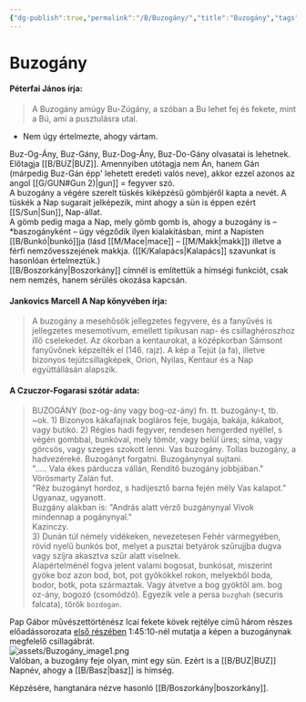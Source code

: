 ```yaml
---
{"dg-publish":true,"permalink":"/B/Buzogány/","title":"Buzogány","tags":["dg_uploaded"],"created":"2023-10-13T05:36","updated":"2023-11-08T03:36"}
---
```



# Buzogány

#### Péterfai János írja:  

> A Buzogány amúgy Bu-Zúgány, a szóban a Bu lehet fej és fekete, mint a Bú, ami a pusztulásra utal.  
- Nem úgy értelmezte, ahogy vártam.

Buz-Og-Ány, Buz-Gány, Buz-Dog-Ány, Buz-Do-Gány olvasatai is lehetnek. Előtagja [[B/BUZ\|BUZ]]. Amennyiben utótagja nem Án, hanem Gán (márpedig Buz-Gán épp' lehetett eredeti valós neve), akkor ezzel azonos az angol [[G/GUN#Gun 2)\|gun]] = fegyver szó.  
A buzogány a végére szerelt tüskés kiképzésű gömbjéről kapta a nevét. A tüskék a Nap sugarait jelképezik, mint ahogy a sün is éppen ezért [[S/Sun\|Sun]], Nap-állat.  
A gömb pedig maga a Nap, mely gömb gomb is, ahogy a buzogány is – \*baszogányként – úgy végződik ilyen kialakításban, mint a Napisten [[B/Bunkó\|bunkó]]ja (lásd [[M/Mace\|mace]] – [[M/Makk\|makk]]) illetve a férfi nemzővesszejének makkja. ([[K/Kalapács\|Kalapács]] szavunkat is hasonlóan értelmeztük.)  
[[B/Boszorkány\|Boszorkány]] címnél is említettük a hímségi funkciót, csak nem nemzés, hanem sérülés okozása kapcsán.  

#### Jankovics Marcell A Nap könyvében írja:

> A buzogány a mesehősök jellegzetes fegyvere, és a fanyűvés is jellegzetes mesemotívum, emellett tipikusan nap- és csillaghéroszhoz illő cselekedet. Az ókorban a kentaurokat, a középkorban Sámsont fanyűvőnek képzelték el (146. rajz). A kép a Tejút (a fa), illetve bizonyos tejútcsillagképek, Orion, Nyilas, Kentaur és a Nap együttállásán alapszik.

#### A Czuczor-Fogarasi szótár adata:

> BUZOGÁNY (boz-og-ány vagy bog-oz-ány) fn. tt. buzogány-t, tb. ~ok. 1) Bizonyos kákafajnak bogláros feje, bugája, bakája, kákabot, vagy butikó. 2) Régies hadi fegyver, rendesen hengerded nyéllel, s végén gombbal, bunkóval, mely tömör, vagy belül üres; síma, vagy görcsös, vagy szeges szokott lenni. Vas buzogány. Tollas buzogány, a hadvezéreké. Buzogányt forgatni. Buzogánynyal sujtani.  
> "..... Vala ékes párducza vállán, Rendítő buzogány jobbjában."  
> Vörösmarty Zalán fut.  
> "Réz buzogányt hordoz, s hadijesztő barna fején mély Vas kalapot."  
> Ugyanaz, ugyanott.  
> Buzgány alakban is: "András alatt vérző buzgánynyal Vívok mindennap a pogánynyal."  
> Kazinczy.  
> 3\) Dunán túl némely vidékeken, nevezetesen Fehér vármegyében, rövid nyelű bunkós bot, melyet a pusztai betyárok szűrujjba dugva vagy szíjra akasztva szűr alatt viselnek.  
> Alapértelménél fogva jelent valami bogosat, bunkósat, miszerint gyöke boz azon bod, bot, pot gyökökkel rokon, melyekből boda, bodor, botk, pota származtak. Vagy átvetve a bog gyöktől am. bog oz-ány, bogozó (csomódzó). Egyezik vele a persa `buzghah` (securis falcata), török `bozdogan`.  

Pap Gábor művészettörténész Icai fekete kövek rejtélye című három részes előadássorozata [első részében](https://www.youtube.com/watch?v=EkK4R1UaIEY) 1:45:10-nél mutatja a képen a buzogánynak megfelelő csillagábrát.  
![assets/Buzogány_image1.png](/img/user/B/assets/Buzog%C3%A1ny_image1.png)  
Valóban, a buzogány feje olyan, mint egy sün. Ezért is a [[B/BUZ\|BUZ]] Napnév, ahogy a [[B/Basz\|basz]] is hímség.  

Képzésére, hangtanára nézve hasonló [[B/Boszorkány\|boszorkány]].  